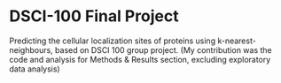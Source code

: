 # DSCI-100 Final Project
Predicting the cellular localization sites of proteins using k-nearest-neighbours, based on DSCI 100 group project. 
(My contribution was the code and analysis for Methods & Results section, excluding exploratory data analysis)
